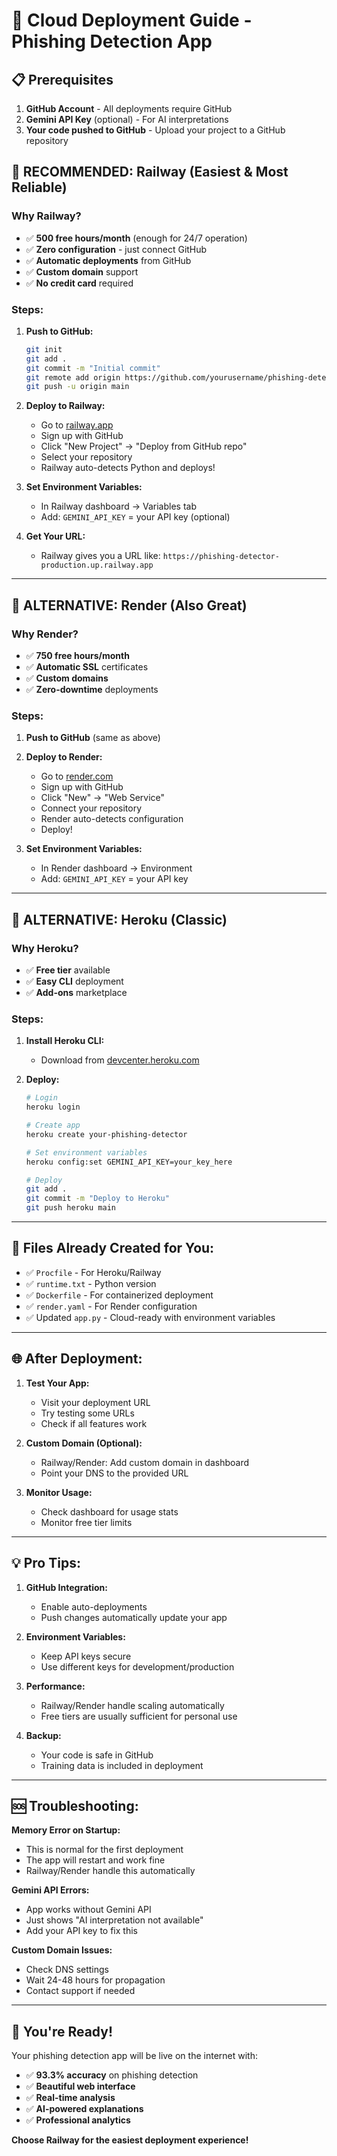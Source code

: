 # 🚀 Cloud Deployment Guide - Phishing Detection App

## 📋 Prerequisites
1. **GitHub Account** - All deployments require GitHub
2. **Gemini API Key** (optional) - For AI interpretations
3. **Your code pushed to GitHub** - Upload your project to a GitHub repository

## 🎯 **RECOMMENDED: Railway (Easiest & Most Reliable)**

### Why Railway?
- ✅ **500 free hours/month** (enough for 24/7 operation)
- ✅ **Zero configuration** - just connect GitHub
- ✅ **Automatic deployments** from GitHub
- ✅ **Custom domain** support
- ✅ **No credit card** required

### Steps:
1. **Push to GitHub:**
   ```bash
   git init
   git add .
   git commit -m "Initial commit"
   git remote add origin https://github.com/yourusername/phishing-detector.git
   git push -u origin main
   ```

2. **Deploy to Railway:**
   - Go to [railway.app](https://railway.app)
   - Sign up with GitHub
   - Click "New Project" → "Deploy from GitHub repo"
   - Select your repository
   - Railway auto-detects Python and deploys!

3. **Set Environment Variables:**
   - In Railway dashboard → Variables tab
   - Add: `GEMINI_API_KEY` = your API key (optional)

4. **Get Your URL:**
   - Railway gives you a URL like: `https://phishing-detector-production.up.railway.app`

---

## 🥈 **ALTERNATIVE: Render (Also Great)**

### Why Render?
- ✅ **750 free hours/month**
- ✅ **Automatic SSL** certificates
- ✅ **Custom domains**
- ✅ **Zero-downtime** deployments

### Steps:
1. **Push to GitHub** (same as above)

2. **Deploy to Render:**
   - Go to [render.com](https://render.com)
   - Sign up with GitHub
   - Click "New" → "Web Service"
   - Connect your repository
   - Render auto-detects configuration
   - Deploy!

3. **Set Environment Variables:**
   - In Render dashboard → Environment
   - Add: `GEMINI_API_KEY` = your API key

---

## 🥉 **ALTERNATIVE: Heroku (Classic)**

### Why Heroku?
- ✅ **Free tier** available
- ✅ **Easy CLI** deployment
- ✅ **Add-ons** marketplace

### Steps:
1. **Install Heroku CLI:**
   - Download from [devcenter.heroku.com](https://devcenter.heroku.com/articles/heroku-cli)

2. **Deploy:**
   ```bash
   # Login
   heroku login
   
   # Create app
   heroku create your-phishing-detector
   
   # Set environment variables
   heroku config:set GEMINI_API_KEY=your_key_here
   
   # Deploy
   git add .
   git commit -m "Deploy to Heroku"
   git push heroku main
   ```

---

## 🔧 **Files Already Created for You:**

- ✅ `Procfile` - For Heroku/Railway
- ✅ `runtime.txt` - Python version
- ✅ `Dockerfile` - For containerized deployment
- ✅ `render.yaml` - For Render configuration
- ✅ Updated `app.py` - Cloud-ready with environment variables

---

## 🌐 **After Deployment:**

1. **Test Your App:**
   - Visit your deployment URL
   - Try testing some URLs
   - Check if all features work

2. **Custom Domain (Optional):**
   - Railway/Render: Add custom domain in dashboard
   - Point your DNS to the provided URL

3. **Monitor Usage:**
   - Check dashboard for usage stats
   - Monitor free tier limits

---

## 💡 **Pro Tips:**

1. **GitHub Integration:**
   - Enable auto-deployments
   - Push changes automatically update your app

2. **Environment Variables:**
   - Keep API keys secure
   - Use different keys for development/production

3. **Performance:**
   - Railway/Render handle scaling automatically
   - Free tiers are usually sufficient for personal use

4. **Backup:**
   - Your code is safe in GitHub
   - Training data is included in deployment

---

## 🆘 **Troubleshooting:**

**Memory Error on Startup:**
- This is normal for the first deployment
- The app will restart and work fine
- Railway/Render handle this automatically

**Gemini API Errors:**
- App works without Gemini API
- Just shows "AI interpretation not available"
- Add your API key to fix this

**Custom Domain Issues:**
- Check DNS settings
- Wait 24-48 hours for propagation
- Contact support if needed

---

## 🎉 **You're Ready!**

Your phishing detection app will be live on the internet with:
- ✅ **93.3% accuracy** on phishing detection
- ✅ **Beautiful web interface**
- ✅ **Real-time analysis**
- ✅ **AI-powered explanations**
- ✅ **Professional analytics**

**Choose Railway for the easiest deployment experience!**

